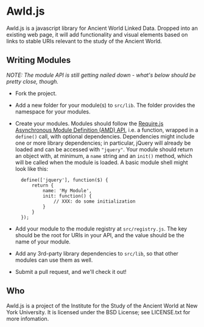Awld.js
=======

Awld.js is a javascript library for Ancient World Linked Data. Dropped into an existing web page, it will add functionality and visual elements based on links to stable URIs relevant to the study of the Ancient World.

Writing Modules
---------------

_NOTE: The module API is still getting nailed down - what's below should be pretty close, though._

* Fork the project.

* Add a new folder for your module(s) to `src/lib`. The folder provides the namespace for your modules.

* Create your modules. Modules should follow the [Require.js Asynchronous Module Definition (AMD) API](http://requirejs.org/docs/api.html), i.e. a function, wrapped in a `define()` call, with optional dependencies. Dependencies might include one or more library dependencies; in particular, jQuery will already be loaded and can be accessed with `"jquery"`. Your module should return an object with, at minimum, a `name` string and an `init()` method, which will be called when the module is loaded. A basic module shell might look like this:

        define(['jquery'], function($) {
            return {
                name: 'My Module',
                init: function() {
                    // XXX: do some initialization
                }
            }
        });

* Add your module to the module registry at `src/registry.js`. The key should be the root for URIs in your API, and the value should be the name of your module.

* Add any 3rd-party library dependencies to `src/lib`, so that other modules can use them as well.

* Submit a pull request, and we'll check it out!

Who
---

Awld.js is a project of the Institute for the Study of the Ancient World at New York University. It is licensed under the BSD License; see LICENSE.txt for more infomation.